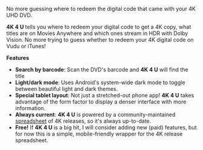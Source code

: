No more guessing where to redeem the digital code that came with your 4K UHD DVD. 

**4K 4 U** tells you where to redeem your digital code to get a 4K copy, what titles are on Movies Anywhere and which ones stream in HDR with Dolby Vision. No more trying to guess whether to redeem your 4K digital code on Vudu or iTunes!

**Features**

- **Search by barcode**: Scan the DVD's barcode and **4K 4 U** will find the title
- **Light/dark mode**: Uses Android's system-wide dark mode to toggle between beautiful light and dark themes.
- **Special tablet layout**: Not just a stretched-out phone app! **4K 4 U** takes advantage of the form factor to display a denser interface with more information.
- **Always current**: **4K 4 U** is powered by a community-maintained [spreadsheet](1) of 4K releases, so it's always up-to-date. 
- **Free!** If **4K 4 U** is a big hit, I will consider adding new (paid) features, but for now this is a simple, mobile-friendly wrapper for the 4K release spreadsheet. 

[1]: https://docs.google.com/spreadsheets/d/1ZsJkCX4DIv2oeCKQ7zp2ArkR1qKEXCUuCMBbUtHtmh4/htmlview

